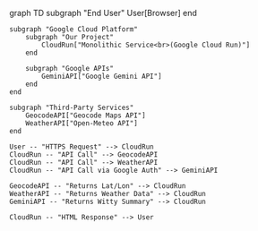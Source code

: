 graph TD
    subgraph "End User"
        User[Browser]
    end

    subgraph "Google Cloud Platform"
        subgraph "Our Project"
            CloudRun["Monolithic Service<br>(Google Cloud Run)"]
        end
        
        subgraph "Google APIs"
            GeminiAPI["Google Gemini API"]
        end
    end

    subgraph "Third-Party Services"
        GeocodeAPI["Geocode Maps API"]
        WeatherAPI["Open-Meteo API"]
    end

    User -- "HTTPS Request" --> CloudRun
    CloudRun -- "API Call" --> GeocodeAPI
    CloudRun -- "API Call" --> WeatherAPI
    CloudRun -- "API Call via Google Auth" --> GeminiAPI
    
    GeocodeAPI -- "Returns Lat/Lon" --> CloudRun
    WeatherAPI -- "Returns Weather Data" --> CloudRun
    GeminiAPI -- "Returns Witty Summary" --> CloudRun

    CloudRun -- "HTML Response" --> User 